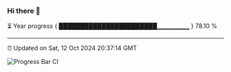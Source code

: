 ### Hi there 👋

⏳ Year progress { ███████████████████████▁▁▁▁▁▁▁ } 78.10 %

---

⏰ Updated on Sat, 12 Oct 2024 20:37:14 GMT

![Progress Bar CI](https://github.com/IshwaranRudhara/GIT-ACTION/workflows/Progress%20Bar%20CI/badge.svg)
